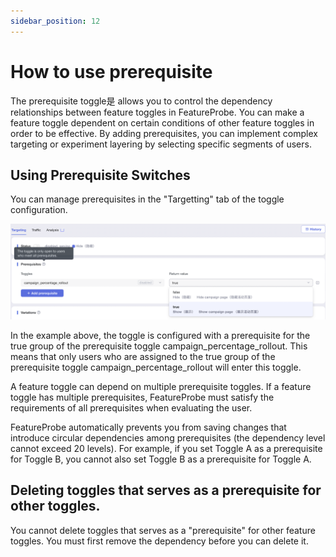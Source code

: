 ```yaml
---
sidebar_position: 12
---
```


# How to use prerequisite

The prerequisite toggle是 allows you to control the dependency relationships between feature toggles in FeatureProbe. You can make a feature toggle dependent on certain conditions of other feature toggles in order to be effective. By adding prerequisites, you can implement complex targeting or experiment layering by selecting specific segments of users.

## Using Prerequisite Switches

You can manage prerequisites in the "Targetting" tab of the toggle configuration.

![Add prerequisites](/prerequisites.png)

In the example above, the toggle is configured with a prerequisite for the true group of the prerequisite toggle campaign_percentage_rollout. This means that only users who are assigned to the true group of the prerequisite toggle campaign_percentage_rollout will enter this toggle.

A feature toggle can depend on multiple prerequisite toggles. If a feature toggle has multiple prerequisites, FeatureProbe must satisfy the requirements of all prerequisites when evaluating the user.

FeatureProbe automatically prevents you from saving changes that introduce circular dependencies among prerequisites (the dependency level cannot exceed 20 levels). For example, if you set Toggle A as a prerequisite for Toggle B, you cannot also set Toggle B as a prerequisite for Toggle A.

## Deleting toggles that serves as a prerequisite for other toggles.
You cannot delete toggles that serves as a "prerequisite" for other feature toggles. You must first remove the dependency before you can delete it.
